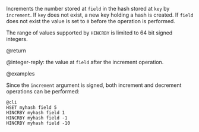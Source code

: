 Increments the number stored at `field` in the hash stored at `key` by
`increment`. If `key` does not exist, a new key holding a hash is created. If
`field` does not exist the value is set to `0` before the operation is
performed.

The range of values supported by `HINCRBY` is limited to 64 bit signed
integers.

@return

@integer-reply: the value at `field` after the increment operation.

@examples

Since the `increment` argument is signed, both increment and decrement
operations can be performed:

    @cli
    HSET myhash field 5
    HINCRBY myhash field 1
    HINCRBY myhash field -1
    HINCRBY myhash field -10

